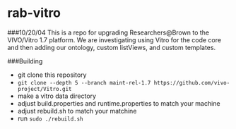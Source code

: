 rab-vitro
===========

###10/20/04
This is a repo for upgrading Researchers@Brown to the VIVO/Vitro 1.7 platform.  We are investigating using Vitro for the code core and then adding our ontology, custom listViews, and custom templates.  

###Building

 * git clone this repository
 * `git clone --depth 5 --branch maint-rel-1.7 https://github.com/vivo-project/Vitro.git`
 * make a vitro data directory
 * adjust build.properties and runtime.properties to match your machine
 * adjust rebuild.sh to match your matchine
 * run `sudo ./rebuild.sh`
